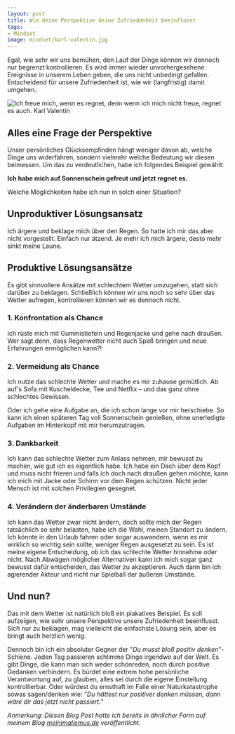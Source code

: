 ```yaml
---
layout: post
title: Wie deine Perspektive deine Zufriedenheit beeinflusst
tags:
- Mindset
image: mindset/karl-valentin.jpg
---
```


Egal, wie sehr wir uns bemühen, den Lauf der Dinge können wir dennoch nur
begrenzt kontrollieren. Es wird immer wieder unvorhergesehene Ereignisse in
unserem Leben geben, die uns nicht unbedingt gefallen. Entscheidend für unsere
Zufriedenheit ist, wie wir (langfristig) damit umgehen.

![Ich freue mich, wenn es regnet, denn wenn ich mich nicht freue, regnet es auch. Karl Valentin]({{site.baseurl}}/assets/img/posts/mindset/karl-valentin.jpg)

## Alles eine Frage der Perspektive

Unser persönliches Glücksempfinden hängt weniger davon ab, welche Dinge uns
widerfahren, sondern vielmehr welche Bedeutung wir diesen beimessen. Um das zu
verdeutlichen, habe ich folgendes Beispiel gewählt:

**Ich habe mich auf Sonnenschein gefreut und jetzt regnet es.**

Welche Möglichkeiten habe ich nun in solch einer Situation?

## Unproduktiver Lösungsansatz

Ich ärgere und beklage mich über den Regen. So hatte ich mir das aber nicht
vorgestellt. Einfach nur ätzend. Je mehr ich mich ärgere, desto mehr sinkt meine
Laune.

## Produktive Lösungsansätze

Es gibt sinnvollere Ansätze mit schlechtem Wetter umzugehen, statt sich darüber
zu beklagen. Schließlich können wir uns noch so sehr über das Wetter aufregen,
kontrollieren können wir es dennoch nicht.

### 1. Konfrontation als Chance

Ich rüste mich mit Gummistiefeln und Regenjacke und gehe nach draußen. Wer sagt
denn, dass Regenwetter nicht auch Spaß bringen und neue Erfahrungen ermöglichen
kann?!

### 2. Vermeidung als Chance

Ich nutze das schlechte Wetter und mache es mir zuhause gemütlich. Ab auf's Sofa
mit Kuscheldecke, Tee und Netflix – und das ganz ohne schlechtes Gewissen.

Oder ich gehe eine Aufgabe an, die ich schon lange vor mir herschiebe. So kann
ich einen späteren Tag voll Sonnenschein genießen, ohne unerledigte Aufgaben im
Hinterkopf mit mir herumzutragen.

### 3. Dankbarkeit

Ich kann das schlechte Wetter zum Anlass nehmen, mir bewusst zu machen, wie gut
ich es eigentlich habe. Ich habe ein Dach über dem Kopf und muss nicht frieren
und falls ich doch nach draußen gehen möchte, kann ich mich mit Jacke oder
Schirm vor dem Regen schützen. Nicht jeder Mensch ist mit solchen Privilegien
gesegnet.

### 4. Verändern der änderbaren Umstände

Ich kann das Wetter zwar nicht ändern, doch sollte mich der Regen tatsächlich so
sehr belasten, habe ich die Wahl, meinen Standort zu ändern. Ich könnte in den
Urlaub fahren oder sogar auswandern, wenn es mir wirklich so wichtig sein
sollte, weniger Regen ausgesetzt zu sein. Es ist meine eigene Entscheidung, ob
ich das schlechte Wetter hinnehme oder nicht. Nach Abwägen möglicher
Alternativen kann ich mich sogar ganz bewusst dafür entscheiden, das Wetter zu
akzeptieren. Auch dann bin ich agierender Akteur und nicht nur Spielball der
äußeren Umstände.

## Und nun?

Das mit dem Wetter ist natürlich bloß ein plakatives Beispiel. Es soll
aufzeigen, wie sehr unsere Perspektive unsere Zufriedenheit beeinflusst. Sich
nur zu beklagen, mag vielleicht die einfachste Lösung sein, aber es bringt auch
herzlich wenig.

Dennoch bin ich ein absoluter Gegner der "*Du musst bloß positiv
denken*"-Schiene. Jeden Tag passieren schlimme Dinge irgendwo auf der Welt. Es
gibt Dinge, die kann man sich weder schönreden, noch durch positive Gedanken
verhindern. Es bürdet eine extrem hohe persönliche Verantwortung auf, zu
glauben, alles sei durch die eigene Einstellung kontrollierbar. Oder würdest du
ernsthaft im Falle einer Naturkatastrophe sowas sagen/denken wie: "*Du hättest
nur positiver denken müssen, dann wäre dir das jetzt nicht passiert.*"

*Anmerkung: Diesen Blog Post hatte ich bereits in ähnlicher Form auf meinem
Blog [meinimalismus.de](https://www.meinimalismus.de/) veröffentlicht.*
